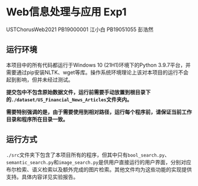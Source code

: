 # Web信息处理与应用 Exp1

USTChorusWeb2021
PB19000001 江小白
PB19051055 彭浩然

## 运行环境

本项目中的所有代码都运行于Windows 10 (21H1)环境下的Python 3.9.7平台，并需要通过pip安装NLTK、wget等库。操作系统环境理论上该对本项目的运行不会起到影响，但并未经过测试。

**提交包中不包含原始数据文件，运行前需要手动放置到根目录下的`./dataset/US_Financial_News_Articles`文件夹内。**

**需要特别强调的是，由于需要使用到相对路径，运行每个程序前，请保证当前工作目录和程序所在目录一致。**

## 运行方式

`./src`文件夹下包含了本项目所有的程序，但其中只有`bool_search.py`、`semantic_search.py`和`image_search.py`是供用户直接运行的用户界面，分别对应布尔检索、语义检索以及额外完成的图片检索。其他文件均为这些功能的实现提供支持。具体内容详见实验报告。

